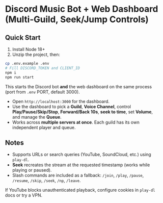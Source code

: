 # Discord Music Bot + Web Dashboard (Multi-Guild, Seek/Jump Controls)

## Quick Start
1. Install Node 18+
2. Unzip the project, then:
```bash
cp .env.example .env
# Fill DISCORD_TOKEN and CLIENT_ID
npm i
npm run start
```
This starts the Discord bot **and** the web dashboard on the same process (port from `.env` PORT, default 3000).

- Open `http://localhost:3000` for the dashboard.
- Use the dashboard to pick a **Guild**, **Voice Channel**, control **Play/Pause/Skip/Stop**, **Forward/Back 10s**, **seek to time**, set **Volume**, and manage the **Queue**.
- Works across **multiple servers at once**. Each guild has its own independent player and queue.

## Notes
- Supports URLs or search queries (YouTube, SoundCloud, etc.) using `play-dl`.
- **Seek** recreates the stream at the requested timestamp (works while playing or paused).
- Slash commands are included as a fallback: `/join`, `/play`, `/pause`, `/resume`, `/skip`, `/seek`, `/np`, `/leave`.

If YouTube blocks unauthenticated playback, configure cookies in `play-dl` docs or try a VPN. 
